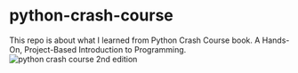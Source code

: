 # python-crash-course
This repo is about what I learned from Python Crash Course book. A Hands-On, Project-Based Introduction to Programming.
&nbsp;
&nbsp;
![python crash course 2nd edition](https://inti-revista.org/img/49e67b8e521dbea717dd87db5cf79b6b.jpg)
